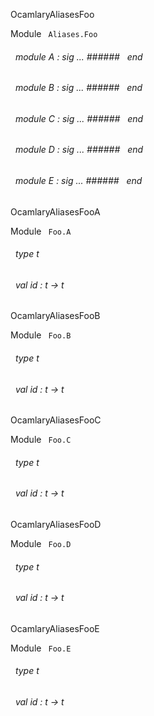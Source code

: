 OcamlaryAliasesFoo

 Module `` Aliases.Foo`` 
<a id="module-A"></a>
###### &nbsp; module A : sig ... ###### &nbsp; end



<a id="module-B"></a>
###### &nbsp; module B : sig ... ###### &nbsp; end



<a id="module-C"></a>
###### &nbsp; module C : sig ... ###### &nbsp; end



<a id="module-D"></a>
###### &nbsp; module D : sig ... ###### &nbsp; end



<a id="module-E"></a>
###### &nbsp; module E : sig ... ###### &nbsp; end


OcamlaryAliasesFooA

 Module `` Foo.A`` 
<a id="type-t"></a>
###### &nbsp; type t



<a id="val-id"></a>
###### &nbsp; val id : t -> t


OcamlaryAliasesFooB

 Module `` Foo.B`` 
<a id="type-t"></a>
###### &nbsp; type t



<a id="val-id"></a>
###### &nbsp; val id : t -> t


OcamlaryAliasesFooC

 Module `` Foo.C`` 
<a id="type-t"></a>
###### &nbsp; type t



<a id="val-id"></a>
###### &nbsp; val id : t -> t


OcamlaryAliasesFooD

 Module `` Foo.D`` 
<a id="type-t"></a>
###### &nbsp; type t



<a id="val-id"></a>
###### &nbsp; val id : t -> t


OcamlaryAliasesFooE

 Module `` Foo.E`` 
<a id="type-t"></a>
###### &nbsp; type t



<a id="val-id"></a>
###### &nbsp; val id : t -> t

